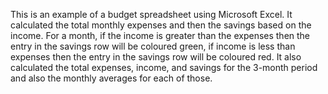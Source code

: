 This is an example of a budget spreadsheet using Microsoft Excel. It calculated the total monthly expenses and then the savings based on the income. For a month, if the income is greater than the expenses then the entry in the savings row will be coloured green, if income is less than expenses then the entry in the savings row will be coloured red. It also calculated the total expenses, income, and savings for the 3-month period and also the monthly averages for each of those.
